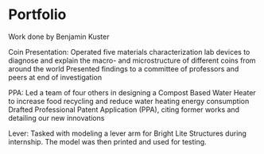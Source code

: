 # Portfolio
Work done by Benjamin Kuster

Coin Presentation:
Operated five materials characterization lab devices to diagnose and explain the macro- and 
microstructure of different coins from around the world
Presented findings to a committee of professors and peers at end of investigation

PPA:
Led a team of four others in designing a Compost Based Water Heater to increase food recycling and 
reduce water heating energy consumption
Drafted Professional Patent Application (PPA), citing former works and detailing our new innovations

Lever:
Tasked with modeling a lever arm for Bright Lite Structures during internship. 
The model was then  printed and used for testing.
